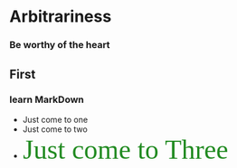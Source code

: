 # Arbitrariness
### Be worthy of the heart

## First
### learn MarkDown
* Just come to one
* Just come to two
* <font color=#228B22 size=7 face="黑体">Just come to Three</font>
